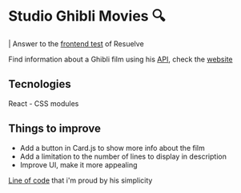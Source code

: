 # Studio Ghibli Movies 🔍
| Answer to the [frontend test](https://github.com/resuelve/prueba_frontend) of Resuelve<br />

Find information about a Ghibli film using his [API](https://ghibliapi.herokuapp.com/#section/Studio-Ghibli-API), check the [website](https://ghibli.dexco.cl/)

## Tecnologies
React - CSS modules

## Things to improve
- Add a button in Card.js to show more info about the film
- Add a limitation to the number of lines to display in description
- Improve UI, make it more appealing

[Line of code](https://github.com/seba-nuo/ghibli/blob/main/src/App.js#L14) that i'm proud by his simplicity
